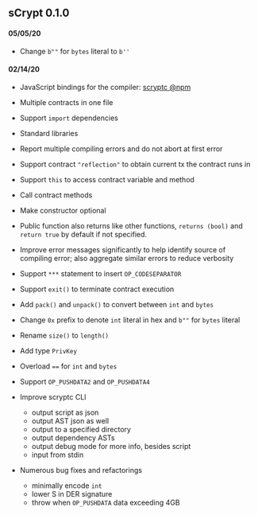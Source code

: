 ## sCrypt 0.1.0
#### 05/05/20
* Change `b""` for `bytes` literal to `b''`

#### 02/14/20

* JavaScript bindings for the compiler: [scryptc @npm](https://www.npmjs.com/package/scryptc)

* Multiple contracts in one file

* Support `import` dependencies

* Standard libraries

* Report multiple compiling errors and do not abort at first error

* Support contract `"reflection"` to obtain current tx the contract runs in

* Support `this` to access contract variable and method

* Call contract methods

* Make constructor optional

* Public function also returns like other functions, `returns (bool)` and `return true` by default if not specified.

* Improve error messages significantly to help identify source of compiling error; also aggregate similar errors to reduce verbosity

* Support `***` statement to insert `OP_CODESEPARATOR`

* Support `exit()` to terminate contract execution

* Add `pack()` and `unpack()` to convert between `int` and `bytes`

* Change `0x` prefix to denote `int` literal in hex and `b""` for `bytes` literal

* Rename `size()` to `length()`

* Add type `PrivKey`

* Overload `==` for `int` and `bytes`

* Support `OP_PUSHDATA2` and `OP_PUSHDATA4`

* Improve scryptc CLI
    - output script as json
    - output AST json as well
    - output to a specified directory
    - output dependency ASTs
    - output debug mode for more info, besides script
    - input from stdin

* Numerous bug fixes and refactorings
    - minimally encode `int`
    - lower S in DER signature
    - throw when `OP_PUSHDATA` data exceeding 4GB